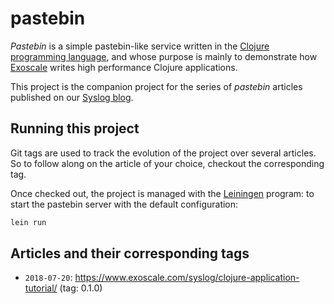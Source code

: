 # pastebin

*Pastebin* is a simple pastebin-like service written in the [Clojure programming language](https://clojure.org/), and whose purpose is mainly to demonstrate how [Exoscale](https://www.exoscale.com) writes high performance Clojure applications.

This project is the companion project for the series of *pastebin* articles published on our [Syslog blog](https://www.exoscale.com/syslog/).

## Running this project

Git tags are used to track the evolution of the project over several articles.
So to follow along on the article of your choice, checkout the corresponding
tag.

Once checked out, the project is managed with the [Leiningen](https://leiningen.org/) program: to start the pastebin server with the default configuration:

```bash
lein run
```

## Articles and their corresponding tags

- `2018-07-20`: https://www.exoscale.com/syslog/clojure-application-tutorial/ (tag: 0.1.0)
